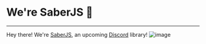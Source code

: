 # We're SaberJS 👋
---

Hey there! We're [SaberJS](https://saberjs.dev/), an upcoming [Discord](https://discord.dev/) library!
![image](https://cdn.discordapp.com/attachments/904590058428989440/970553074823344148/saber__fate_stay_night__3840x2160__by_jlaone_dc254vj-fullview.jpg)
